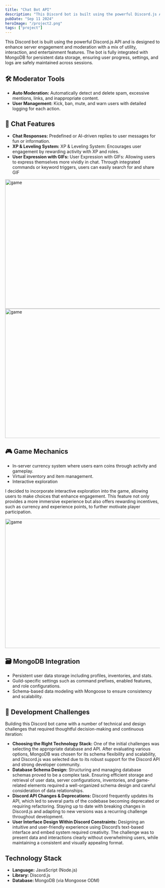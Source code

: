 ```yaml
---
title: "Chat Bot API"
description: "This Discord bot is built using the powerful Discord.js API and is designed to enhance server engagement and moderation with a mix of utility, interaction, and entertainment features."
pubDate: "Sep 11 2024"
heroImage: "/project2.png"
tags: ["project"]
---
```


This Discord bot is built using the powerful Discord.js API and is designed to enhance server engagement and moderation with a mix of utility, interaction, and entertainment features. The bot is fully integrated with MongoDB for persistent data storage, ensuring user progress, settings, and logs are safely maintained across sessions.

<h2 class="card-title">
    🛠️ Moderator Tools
</h2>

<ul>
  <li><strong>Auto Moderation:</strong> Automatically detect and delete spam, excessive mentions, links, and inappropriate content.</li>
  <li><strong>User Management:</strong> Kick, ban, mute, and warn users with detailed logging for each action.</li>
</ul>

<h2 class="card-title">
    💬 Chat Features
</h2>

<ul>
  <li><strong>Chat Responses:</strong> Predefined or AI-driven replies to user messages for fun or information.</li>
  <li><strong>XP & Leveling System:</strong> XP & Leveling System: Encourages user engagement by rewarding activity with XP and roles.</li>
  <li><strong>User Expression with GIFs:</strong> User Expression with GIFs: Allowing users to express themselves more vividly in chat. Through integrated commands or keyword triggers, users can easily search for and share GIF</li>
</ul>

<Image width="750" height="422" format="png" src="/project3/gif.png" alt="game" class="w-full mb-6" />
<Image width="750" height="422" format="png" src="/project3/status.png" alt="game" class="w-full mb-6" />

<h2 class="card-title">
    🎮 Game Mechanics
</h2>
<ul>
  <li>In-server currency system where users earn coins through activity and gameplay.</li>
  <li>Virtual inventory and item management.</li>
  <li>Interactive exploration</li>
</ul>

I decided to incorporate interactive exploration into the game, allowing users to make choices that enhance engagement. This feature not only provides a more immersive experience but also offers rewarding incentives, such as currency and experience points, to further motivate player participation.

<Image width="750" height="422" format="png" src="/project3/gameplay.png" alt="game" class="w-full mb-6" />

<h2 class="card-title">
    🗃️ MongoDB Integration
</h2>

<ul>
  <li>Persistent user data storage including profiles, inventories, and stats.</li>
  <li>Guild-specific settings such as command prefixes, enabled features, and role configurations.</li>
  <li>Schema-based data modeling with Mongoose to ensure consistency and scalability.</li>
</ul>

<h2 class="card-title">
    💬 Development Challenges
</h2>

Building this Discord bot came with a number of technical and design challenges that required thoughtful decision-making and continuous iteration:

<ul>
    <li><strong>Choosing the Right Technology Stack:</strong> One of the initial challenges was selecting the appropriate database and API. After evaluating various options, MongoDB was chosen for its schema flexibility and scalability, and Discord.js was selected due to its robust support for the Discord API and strong developer community.</li>
    <li><strong>Database Schema Design:</strong> Structuring and managing database schemas proved to be a complex task. Ensuring efficient storage and retrieval of user data, server configurations, inventories, and game-related elements required a well-organized schema design and careful consideration of data relationships.</li>
    <li><strong>Discord API Changes & Deprecations:</strong> Discord frequently updates its API, which led to several parts of the codebase becoming deprecated or requiring refactoring. Staying up to date with breaking changes in Discord.js and adapting to new versions was a recurring challenge throughout development.</li>
    <li><strong>User Interface Design Within Discord Constraints:</strong> Designing an intuitive and user-friendly experience using Discord’s text-based interface and embed system required creativity. The challenge was to present data and interactions clearly without overwhelming users, while maintaining a consistent and visually appealing format.</li>
</ul>

<h2 class="card-title">
    Technology Stack
</h2>
<ul>
  <li><strong>Language:</strong> JavaScript (Node.js)</li>
  <li><strong>Library:</strong> Discord.js</li>
  <li><strong>Database: </strong>MongoDB (via Mongoose ODM)</li>
</ul>
